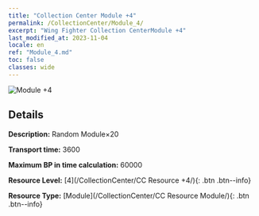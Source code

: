 ```yaml
---
title: "Collection Center Module +4"
permalink: /CollectionCenter/Module_4/
excerpt: "Wing Fighter Collection CenterModule +4"
last_modified_at: 2023-11-04
locale: en
ref: "Module_4.md"
toc: false
classes: wide
---
```



![Module +4](/images/cc/CC_Module_4.png)

## Details

  **Description:** Random Module×20

  **Transport time:** 3600

  **Maximum BP in time calculation:** 60000

  **Resource Level:** [4](/CollectionCenter/CC Resource +4/){: .btn .btn--info}

  **Resource Type:** [Module](/CollectionCenter/CC Resource Module/){: .btn .btn--info}


